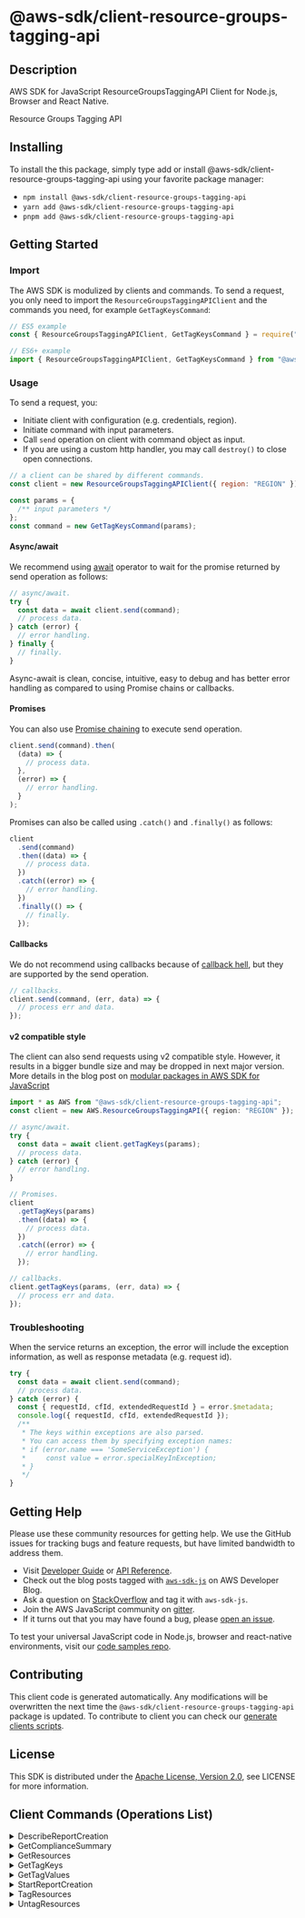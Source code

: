 <!-- generated file, do not edit directly -->

# @aws-sdk/client-resource-groups-tagging-api

## Description

AWS SDK for JavaScript ResourceGroupsTaggingAPI Client for Node.js, Browser and React Native.

<fullname>Resource Groups Tagging API</fullname>

## Installing

To install the this package, simply type add or install @aws-sdk/client-resource-groups-tagging-api
using your favorite package manager:

- `npm install @aws-sdk/client-resource-groups-tagging-api`
- `yarn add @aws-sdk/client-resource-groups-tagging-api`
- `pnpm add @aws-sdk/client-resource-groups-tagging-api`

## Getting Started

### Import

The AWS SDK is modulized by clients and commands.
To send a request, you only need to import the `ResourceGroupsTaggingAPIClient` and
the commands you need, for example `GetTagKeysCommand`:

```js
// ES5 example
const { ResourceGroupsTaggingAPIClient, GetTagKeysCommand } = require("@aws-sdk/client-resource-groups-tagging-api");
```

```ts
// ES6+ example
import { ResourceGroupsTaggingAPIClient, GetTagKeysCommand } from "@aws-sdk/client-resource-groups-tagging-api";
```

### Usage

To send a request, you:

- Initiate client with configuration (e.g. credentials, region).
- Initiate command with input parameters.
- Call `send` operation on client with command object as input.
- If you are using a custom http handler, you may call `destroy()` to close open connections.

```js
// a client can be shared by different commands.
const client = new ResourceGroupsTaggingAPIClient({ region: "REGION" });

const params = {
  /** input parameters */
};
const command = new GetTagKeysCommand(params);
```

#### Async/await

We recommend using [await](https://developer.mozilla.org/en-US/docs/Web/JavaScript/Reference/Operators/await)
operator to wait for the promise returned by send operation as follows:

```js
// async/await.
try {
  const data = await client.send(command);
  // process data.
} catch (error) {
  // error handling.
} finally {
  // finally.
}
```

Async-await is clean, concise, intuitive, easy to debug and has better error handling
as compared to using Promise chains or callbacks.

#### Promises

You can also use [Promise chaining](https://developer.mozilla.org/en-US/docs/Web/JavaScript/Guide/Using_promises#chaining)
to execute send operation.

```js
client.send(command).then(
  (data) => {
    // process data.
  },
  (error) => {
    // error handling.
  }
);
```

Promises can also be called using `.catch()` and `.finally()` as follows:

```js
client
  .send(command)
  .then((data) => {
    // process data.
  })
  .catch((error) => {
    // error handling.
  })
  .finally(() => {
    // finally.
  });
```

#### Callbacks

We do not recommend using callbacks because of [callback hell](http://callbackhell.com/),
but they are supported by the send operation.

```js
// callbacks.
client.send(command, (err, data) => {
  // process err and data.
});
```

#### v2 compatible style

The client can also send requests using v2 compatible style.
However, it results in a bigger bundle size and may be dropped in next major version. More details in the blog post
on [modular packages in AWS SDK for JavaScript](https://aws.amazon.com/blogs/developer/modular-packages-in-aws-sdk-for-javascript/)

```ts
import * as AWS from "@aws-sdk/client-resource-groups-tagging-api";
const client = new AWS.ResourceGroupsTaggingAPI({ region: "REGION" });

// async/await.
try {
  const data = await client.getTagKeys(params);
  // process data.
} catch (error) {
  // error handling.
}

// Promises.
client
  .getTagKeys(params)
  .then((data) => {
    // process data.
  })
  .catch((error) => {
    // error handling.
  });

// callbacks.
client.getTagKeys(params, (err, data) => {
  // process err and data.
});
```

### Troubleshooting

When the service returns an exception, the error will include the exception information,
as well as response metadata (e.g. request id).

```js
try {
  const data = await client.send(command);
  // process data.
} catch (error) {
  const { requestId, cfId, extendedRequestId } = error.$metadata;
  console.log({ requestId, cfId, extendedRequestId });
  /**
   * The keys within exceptions are also parsed.
   * You can access them by specifying exception names:
   * if (error.name === 'SomeServiceException') {
   *     const value = error.specialKeyInException;
   * }
   */
}
```

## Getting Help

Please use these community resources for getting help.
We use the GitHub issues for tracking bugs and feature requests, but have limited bandwidth to address them.

- Visit [Developer Guide](https://docs.aws.amazon.com/sdk-for-javascript/v3/developer-guide/welcome.html)
  or [API Reference](https://docs.aws.amazon.com/AWSJavaScriptSDK/v3/latest/index.html).
- Check out the blog posts tagged with [`aws-sdk-js`](https://aws.amazon.com/blogs/developer/tag/aws-sdk-js/)
  on AWS Developer Blog.
- Ask a question on [StackOverflow](https://stackoverflow.com/questions/tagged/aws-sdk-js) and tag it with `aws-sdk-js`.
- Join the AWS JavaScript community on [gitter](https://gitter.im/aws/aws-sdk-js-v3).
- If it turns out that you may have found a bug, please [open an issue](https://github.com/aws/aws-sdk-js-v3/issues/new/choose).

To test your universal JavaScript code in Node.js, browser and react-native environments,
visit our [code samples repo](https://github.com/aws-samples/aws-sdk-js-tests).

## Contributing

This client code is generated automatically. Any modifications will be overwritten the next time the `@aws-sdk/client-resource-groups-tagging-api` package is updated.
To contribute to client you can check our [generate clients scripts](https://github.com/aws/aws-sdk-js-v3/tree/main/scripts/generate-clients).

## License

This SDK is distributed under the
[Apache License, Version 2.0](http://www.apache.org/licenses/LICENSE-2.0),
see LICENSE for more information.

## Client Commands (Operations List)

<details>
<summary>
DescribeReportCreation
</summary>

[Command API Reference](https://docs.aws.amazon.com/AWSJavaScriptSDK/v3/latest/client/resource-groups-tagging-api/command/DescribeReportCreationCommand/) / [Input](https://docs.aws.amazon.com/AWSJavaScriptSDK/v3/latest/Package/-aws-sdk-client-resource-groups-tagging-api/Interface/DescribeReportCreationCommandInput/) / [Output](https://docs.aws.amazon.com/AWSJavaScriptSDK/v3/latest/Package/-aws-sdk-client-resource-groups-tagging-api/Interface/DescribeReportCreationCommandOutput/)

</details>
<details>
<summary>
GetComplianceSummary
</summary>

[Command API Reference](https://docs.aws.amazon.com/AWSJavaScriptSDK/v3/latest/client/resource-groups-tagging-api/command/GetComplianceSummaryCommand/) / [Input](https://docs.aws.amazon.com/AWSJavaScriptSDK/v3/latest/Package/-aws-sdk-client-resource-groups-tagging-api/Interface/GetComplianceSummaryCommandInput/) / [Output](https://docs.aws.amazon.com/AWSJavaScriptSDK/v3/latest/Package/-aws-sdk-client-resource-groups-tagging-api/Interface/GetComplianceSummaryCommandOutput/)

</details>
<details>
<summary>
GetResources
</summary>

[Command API Reference](https://docs.aws.amazon.com/AWSJavaScriptSDK/v3/latest/client/resource-groups-tagging-api/command/GetResourcesCommand/) / [Input](https://docs.aws.amazon.com/AWSJavaScriptSDK/v3/latest/Package/-aws-sdk-client-resource-groups-tagging-api/Interface/GetResourcesCommandInput/) / [Output](https://docs.aws.amazon.com/AWSJavaScriptSDK/v3/latest/Package/-aws-sdk-client-resource-groups-tagging-api/Interface/GetResourcesCommandOutput/)

</details>
<details>
<summary>
GetTagKeys
</summary>

[Command API Reference](https://docs.aws.amazon.com/AWSJavaScriptSDK/v3/latest/client/resource-groups-tagging-api/command/GetTagKeysCommand/) / [Input](https://docs.aws.amazon.com/AWSJavaScriptSDK/v3/latest/Package/-aws-sdk-client-resource-groups-tagging-api/Interface/GetTagKeysCommandInput/) / [Output](https://docs.aws.amazon.com/AWSJavaScriptSDK/v3/latest/Package/-aws-sdk-client-resource-groups-tagging-api/Interface/GetTagKeysCommandOutput/)

</details>
<details>
<summary>
GetTagValues
</summary>

[Command API Reference](https://docs.aws.amazon.com/AWSJavaScriptSDK/v3/latest/client/resource-groups-tagging-api/command/GetTagValuesCommand/) / [Input](https://docs.aws.amazon.com/AWSJavaScriptSDK/v3/latest/Package/-aws-sdk-client-resource-groups-tagging-api/Interface/GetTagValuesCommandInput/) / [Output](https://docs.aws.amazon.com/AWSJavaScriptSDK/v3/latest/Package/-aws-sdk-client-resource-groups-tagging-api/Interface/GetTagValuesCommandOutput/)

</details>
<details>
<summary>
StartReportCreation
</summary>

[Command API Reference](https://docs.aws.amazon.com/AWSJavaScriptSDK/v3/latest/client/resource-groups-tagging-api/command/StartReportCreationCommand/) / [Input](https://docs.aws.amazon.com/AWSJavaScriptSDK/v3/latest/Package/-aws-sdk-client-resource-groups-tagging-api/Interface/StartReportCreationCommandInput/) / [Output](https://docs.aws.amazon.com/AWSJavaScriptSDK/v3/latest/Package/-aws-sdk-client-resource-groups-tagging-api/Interface/StartReportCreationCommandOutput/)

</details>
<details>
<summary>
TagResources
</summary>

[Command API Reference](https://docs.aws.amazon.com/AWSJavaScriptSDK/v3/latest/client/resource-groups-tagging-api/command/TagResourcesCommand/) / [Input](https://docs.aws.amazon.com/AWSJavaScriptSDK/v3/latest/Package/-aws-sdk-client-resource-groups-tagging-api/Interface/TagResourcesCommandInput/) / [Output](https://docs.aws.amazon.com/AWSJavaScriptSDK/v3/latest/Package/-aws-sdk-client-resource-groups-tagging-api/Interface/TagResourcesCommandOutput/)

</details>
<details>
<summary>
UntagResources
</summary>

[Command API Reference](https://docs.aws.amazon.com/AWSJavaScriptSDK/v3/latest/client/resource-groups-tagging-api/command/UntagResourcesCommand/) / [Input](https://docs.aws.amazon.com/AWSJavaScriptSDK/v3/latest/Package/-aws-sdk-client-resource-groups-tagging-api/Interface/UntagResourcesCommandInput/) / [Output](https://docs.aws.amazon.com/AWSJavaScriptSDK/v3/latest/Package/-aws-sdk-client-resource-groups-tagging-api/Interface/UntagResourcesCommandOutput/)

</details>
